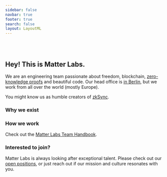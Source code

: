 ```yaml
---
sidebar: false
navbar: true
footer: true
search: false
layout: LayoutML
---
```


<!-- markdownlint-disable -->

<img :src="$withBase('matter_labs_logo_dark.svg')" width="260px"/>

<br>
<br>
<br>

## Hey! This is Matter Labs.

We are an engineering team passionate about freedom, blockchain,
[zero-knowledge proofs](https://github.com/matter-labs/awesome-zero-knowledge-proofs/) and beautiful code. Our head office is [in Berlin](https://www.fullnode.berlin/), but we work from all over the world (mostly
Europe).

You might know us as humble creators of [zkSync](https://twitter.com/zksync).

### Why we exist

### How we work

Check out the [Matter Labs Team Handbook](https://www.notion.so/matterlabs/Matter-Labs-Team-Handbook-43342b471fe14f05b2baf250cb7c7a02).

### Interested to join?

Matter Labs is always looking after exceptional talent. Please check out our
[open positions](https://medium.com/matter-labs/software-engineering-jobs-at-matter-labs-c456d01b2a02), or just reach
out if our mission and culture resonates with you.
